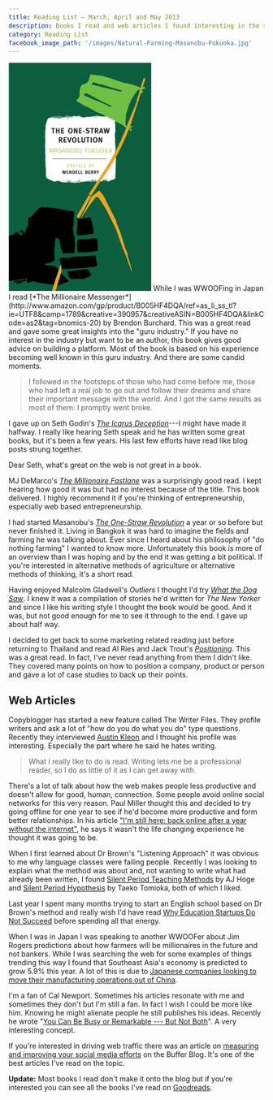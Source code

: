 ```yaml
---
title: Reading List — March, April and May 2013
description: Books I read and web articles I found interesting in the spring of 2013.
category: Reading List
facebook_image_path: '/images/Natural-Farming-Masanobu-Fukuoka.jpg'
---
```


<img class="pullright" src="/images/Natural-Farming-Masanobu-Fukuoka.jpg">
While I was WWOOFing in Japan I read [*The Millionaire Messenger*](http://www.amazon.com/gp/product/B005HF4DQA/ref=as_li_ss_tl?ie=UTF8&camp=1789&creative=390957&creativeASIN=B005HF4DQA&linkCode=as2&tag=bnomics-20) by Brendon Burchard. This was a great read and gave some great insights into the "guru industry." If you have no interest in the industry but want to be an author, this book gives good advice on building a platform. Most of the book is based on his experience becoming well known in this guru industry. And there are some candid moments.

> I followed in the footsteps of those who had come before me, those who had left a real job to go out and follow their dreams and share their important message with the world. And I got the same results as most of them: I promptly went broke.

I gave up on Seth Godin's [*The Icarus Deception*](http://www.amazon.com/gp/product/1591846072/ref=as_li_ss_tl?ie=UTF8&camp=1789&creative=390957&creativeASIN=1591846072&linkCode=as2&tag=bnomics-20)---I might have made it halfway. I really like hearing Seth speak and he has written some great books, but it's been a few years. His last few efforts have read like blog posts strung together.

Dear Seth, what's great on the web is not great in a book.

MJ DeMarco's [*The Millionaire Fastlane*](http://www.amazon.com/gp/product/B004BDOUAI/ref=as_li_ss_tl?ie=UTF8&camp=1789&creative=390957&creativeASIN=B004BDOUAI&linkCode=as2&tag=bnomics-20) was a surprisingly good read. I kept hearing how good it was but had no interest because of the title. This book delivered. I highly recommend it if you're thinking of entrepreneurship, especially web based entrepreneurship.

I had started Masanobu's [*The One-Straw Revolution*](http://www.amazon.com/gp/product/B003WUYP74/ref=as_li_ss_tl?ie=UTF8&camp=1789&creative=390957&creativeASIN=B003WUYP74&linkCode=as2&tag=bnomics-20) a year or so before but never finished it. Living in Bangkok it was hard to imagine the fields and farming he was talking about. Ever since I heard about his philosophy of "do nothing farming" I wanted to know more. Unfortunately this book is more of an overview than I was hoping and by the end it was getting a bit political. If you're interested in alternative methods of agriculture or alternative methods of thinking, it's a short read.

Having enjoyed Malcolm Gladwell's *Outliers* I thought I'd try [*What the Dog Saw*](http://www.amazon.com/gp/product/0316076201/ref=as_li_ss_tl?ie=UTF8&camp=1789&creative=390957&creativeASIN=0316076201&linkCode=as2&tag=bnomics-20). I knew it was a compilation of stories he'd written for *The New Yorker* and since I like his writing style I thought the book would be good. And it was, but not good enough for me to see it through to the end. I gave up about half way.

I decided to get back to some marketing related reading just before returning to Thailand and read Al Ries and Jack Trout's [*Positioning*](http://www.amazon.com/gp/product/B006B7LQ90/ref=as_li_ss_tl?ie=UTF8&camp=1789&creative=390957&creativeASIN=B006B7LQ90&linkCode=as2&tag=bnomics-20). This was a great read. In fact, I've never read anything from them I didn't like. They covered many points on how to position a company, product or person and gave a lot of case studies to back up their points.

## Web Articles

Copyblogger has started a new feature called The Writer Files. They profile writers and ask a lot of "how do you do what you do" type questions. Recently they interviewed [Austin Kleon](http://www.copyblogger.com/how-austin-kleon-writes/) and I thought his profile was interesting. Especially the part where he said he hates writing.

> What I really like to do is read. Writing lets me be a professional reader, so I do as little of it as I can get away with.

There's a lot of talk about how the web makes people less productive and doesn't allow for good, human, connection. Some people avoid online social networks for this very reason. Paul Miller thought this and decided to try going offline for one year to see if he'd become more productive and form better relationships. In his article ["I'm still here: back online after a year without the internet"](http://www.theverge.com/2013/5/1/4279674/im-still-here-back-online-after-a-year-without-the-internet), he says it wasn't the life changing experience he thought it was going to be.

When I first learned about Dr Brown's "Listening Approach" it was obvious to me why language classes were failing people. Recently I was looking to explain what the method was about and, not wanting to write what had already been written, I found [Silent Period Teaching Methods](http://effortlessacquisition.blogspot.com/2004/06/silent-period-teaching-methods.html) by AJ Hoge and [Silent Period Hypothesis](http://homepage3.nifty.com/park/silent.htm) by Taeko Tomioka, both of which I liked.

Last year I spent many months trying to start an English school based on Dr Brown's method and really wish I'd have read [Why Education Startups Do Not Succeed](http://avichal.wordpress.com/2011/10/07/why-education-startups-do-not-succeed/) before spending all that energy.

When I was in Japan I was speaking to another WWOOFer about Jim Rogers predictions about how farmers will be millionaires in the future and not bankers. While I was searching the web for some examples of things trending this way I found that Southeast Asia's economy is predicted to grow 5.9% this year. A lot of this is due to [Japanese companies looking to move their manufacturing operations out of China](http://www.businessweek.com/printer/articles/95880-battered-in-china-japan-inc-dot-looks-to-southeast-asia).

I'm a fan of Cal Newport. Sometimes his articles resonate with me and sometimes they don't but I'm still a fan. In fact I wish I could be more like him. Knowing he might alienate people he still publishes his ideas. Recently he wrote "[You Can Be Busy or Remarkable --- But Not Both](http://calnewport.com/blog/2013/04/03/you-can-be-busy-or-remarkable-but-not-both/)". A very interesting concept.

If you're interested in driving web traffic there was an article on [measuring and improving your social media efforts](http://blog.bufferapp.com/social-media-metrics-improve) on the Buffer Blog. It's one of the best articles I've read on the topic.

**Update:** Most books I read don't make it onto the blog but if you're interested you can see all the books I've read on [Goodreads](https://www.goodreads.com/bradonomics).